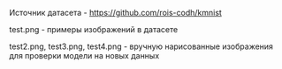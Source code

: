 Источник датасета - https://github.com/rois-codh/kmnist

test.png - примеры изображений в датасете

test2.png, test3.png, test4.png - вручную нарисованные изображения для проверки модели на новых данных
